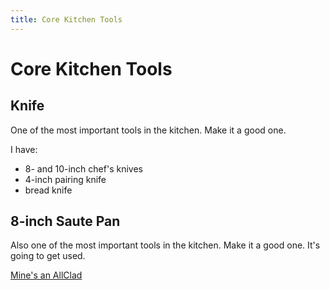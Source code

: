 ```yaml
---
title: Core Kitchen Tools
---
```


# Core Kitchen Tools

## Knife

One of the most important tools in the kitchen. Make it a good one. 

I have:

- 8- and 10-inch chef's knives
- 4-inch pairing knife
- bread knife


## 8-inch Saute Pan

Also one of the most important tools in the kitchen. Make it a good one. It's going to get used.

[Mine's an AllClad](http://allclad.com)

